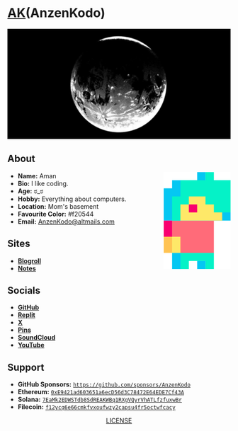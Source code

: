 # <!-- title:start -->[AK](https://AnzenKodo.github.io/)(AnzenKodo)<!-- title:end -->

<!-- banner:start -->

![AnzenKodo Banner Image](https://raw.githubusercontent.com/AnzenKodo/AnzenKodo.github.io/main/src/assets/img/banner.jpg)
<!-- banner:end -->

## About

<!-- logo:start --><img alt="Logo of Aman" src="https://raw.githubusercontent.com/AnzenKodo/AnzenKodo.github.io/main/src/assets/img/mascot.png" align="right" width="30%" loading="lazy"><!-- logo:end -->

- **Name:** <!-- name:start -->Aman<!-- name:end -->
- **Bio:** <!-- description:start -->I like coding.<!-- description:end -->
- **Age:** <!-- age:start -->ಠ_ಠ<!-- age:end -->
- **Hobby:** <!-- hobby:start -->Everything about computers.<!-- hobby:end -->
- **Location:** <!-- location:start -->Mom's basement<!-- location:end -->
- **Favourite Color:** <!-- color:start -->#f20544<!-- color:end -->
- **Email:** <!-- email:start --><a href="mailto:AnzenKodo@altmails.com">AnzenKodo@altmails.com</a><!-- email:end -->

## Sites

<!-- sites:start -->
- [**Blogroll**](https://AnzenKodo.github.io/blogroll)
- [**Notes**](https://AnzenKodo.github.io/notes)
<!-- sites:end -->

## Socials

<!-- socials:start -->
- [**GitHub**](https://github.com/AnzenKodo)
- [**Replit**](https://replit.com/@AnzenKodo)
- [**X**](https://x.com/AnzenKodo)
- [**Pins**](https://www.pinterest.com/AnzenKodo/AKPins)
- [**SoundCloud**](https://soundcloud.com/AnzenKodo)
- [**YouTube**](https://www.youtube.com/@AnzenKodo)
<!-- socials:end -->

## Support

<!-- support:start -->
- **GitHub Sponsors:** [`https://github.com/sponsors/AnzenKodo`](https://github.com/sponsors/AnzenKodo)
- **Ethereum:** [`0xE9421ad603651a6ecD56d3C78472E64EDE7Cf43A`](0xE9421ad603651a6ecD56d3C78472E64EDE7Cf43A)
- **Solana:** [`7EaMk2EDWSTdb8SdREAKWBq1RXgVQyrVhATLfzfuxwBr`](7EaMk2EDWSTdb8SdREAKWBq1RXgVQyrVhATLfzfuxwBr)
- **Filecoin:** [`f12ycq6e66cmkfvxoufwzy2capsu4fr5octwfcacy`](f12ycq6e66cmkfvxoufwzy2capsu4fr5octwfcacy)
<!-- support:end -->

<div align="center">
<!-- license:start -->

[LICENSE](https://AnzenKodo.github.io/license)
<!-- license:end -->
</div>
